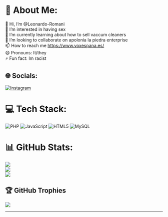 # 💫 About Me:
👋 Hi, I’m @Leonardo-Romani<br>👀 I’m interested in having sex<br>🌱 I’m currently learning about how to sell vaccum cleaners<br>💞️ I’m looking to collaborate on apolonia la piedra enterprise<br>📫 How to reach me https://www.voxespana.es/<br>😄 Pronouns: It/they<br>⚡ Fun fact: Im racist


## 🌐 Socials:
[![Instagram](https://img.shields.io/badge/Instagram-%23E4405F.svg?logo=Instagram&logoColor=white)](https://instagram.com/d.d1az) 

# 💻 Tech Stack:
![PHP](https://img.shields.io/badge/php-%23777BB4.svg?style=for-the-badge&logo=php&logoColor=white) ![JavaScript](https://img.shields.io/badge/javascript-%23323330.svg?style=for-the-badge&logo=javascript&logoColor=%23F7DF1E) ![HTML5](https://img.shields.io/badge/html5-%23E34F26.svg?style=for-the-badge&logo=html5&logoColor=white) ![MySQL](https://img.shields.io/badge/mysql-4479A1.svg?style=for-the-badge&logo=mysql&logoColor=white)
# 📊 GitHub Stats:
![](https://github-readme-stats.vercel.app/api?username=ChristianoGonaldo&theme=onedark&hide_border=false&include_all_commits=false&count_private=false)<br/>
![](https://github-readme-streak-stats.herokuapp.com/?user=ChristianoGonaldo&theme=onedark&hide_border=false)<br/>
![](https://github-readme-stats.vercel.app/api/top-langs/?username=ChristianoGonaldo&theme=onedark&hide_border=false&include_all_commits=false&count_private=false&layout=compact)

## 🏆 GitHub Trophies
![](https://github-profile-trophy.vercel.app/?username=DaniDiaz-commits&theme=dark)

---

<!-- Proudly created with GPRM ( https://gprm.itsvg.in ) -->

